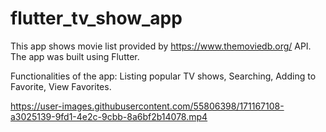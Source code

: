 # flutter_tv_show_app
 This app shows movie list provided by https://www.themoviedb.org/ API.
 The app was built using Flutter.
 
 Functionalities of the app: Listing popular TV shows, Searching, Adding to Favorite, View Favorites.



https://user-images.githubusercontent.com/55806398/171167108-a3025139-9fd1-4e2c-9cbb-8a6bf2b14078.mp4

